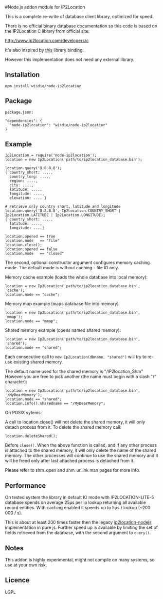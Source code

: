 #Node.js addon module for IP2Location

This is a complete re-write of database client library, optimized for speed.

There is no official binary database documentation so this code
is based on the IP2Location C library from official site:

http://www.ip2location.com/developers/c

It's also inspired by [this](https://github.com/bolgovr/node-ip2location) library binding.

However this implementation does not need any external library.

## Installation

    npm install wisdio/node-ip2location

## Package

    package.json:

    "dependencies": {
      "node-ip2location": "wisdio/node-ip2location"
    }

## Example

    Ip2Location = require('node-ip2location');
    location = new Ip2Location('path/to/ip2location_database.bin');

    location.query('8.8.8.8');
    { country_short: ....,
      country_long: ....,
      region: ....,
      city: ....,
      latitude: ....,
      longitude: ....,
      elevation: .... }

    # retrieve only country short, latitude and longitude
    location.query('8.8.8.8', Ip2Location.COUNTRY_SHORT | Ip2Location.LATITUDE | Ip2Location.LONGITUDE);
    { country_short: ....,
      latitude: ....,
      longitude: ....}

    location.opened == true
    location.mode   == "file"
    location.close();
    location.opened == false
    location.mode   == "closed"

The second, optional constructor argument configures memory caching mode.
The default mode is without caching - file IO only.


Memory cache example (loads the whole database into local memory):

    location = new Ip2Location('path/to/ip2location_database.bin', 'cache');
    location.mode == "cache";

Memory map example (maps database file into memory)

    location = new Ip2Location('path/to/ip2location_database.bin', 'mmap');
    location.mode == "mmap";

Shared memory example (opens named shared memory):

    location = new Ip2Location('path/to/ip2location_database.bin', 'shared');
    location.mode == "shared";

Each consecutive call to `new Ip2Location(dbname, "shared")` will try to re-use existing shared memory.

The default name used for the shared memory is "/IP2location_Shm"
However you are free to pick another (the name must begin with a slash "/" character):

    location = new Ip2Location('path/to/ip2location_database.bin', '/MyDearMemory');
    location.mode == "shared";
    location.info().sharedname == "/MyDearMemory";

On POSIX sytems:

A call to location.close() will not delete the shared memory, it will only detach process from it. To delete the shared memory call:

    location.deleteShared();

Before `close()`.
When the above function is called, and if any other process is attached to the shared memory, it will only delete the name of the shared memory. The other processes will continue to use the shared memory and it will be freed only after last attached process is detached from it.

Please refer to shm_open and shm_unlink man pages for more info.

## Performance

On tested system the library in default IO mode with IP2LOCATION-LITE-5
database spends on average 25µs per ip lookup returning all available record
entities. With caching enabled it speeds up to 5µs / lookup (~200 000 / s).

This is about at least 200 times faster then the legacy [ip2location-nodejs](https://github.com/ip2location-nodejs/IP2Location) implementation in pure js.
Further speed up is available by limiting the set of fields retrieved from
the database, with the second argument to `query()`.

## Notes

This addon is highly experimental, might not compile on many systems, so use at your own risk.

## Licence

LGPL

